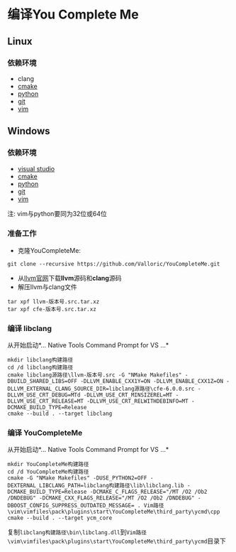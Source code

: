 # 编译**You Complete Me**
## Linux
### 依赖环境
- clang
- [cmake](https://cmake.org/download/)
- [python](https://www.python.org/)
- [git](https://git-scm.com/download/win)
- [vim](https://github.com/vim/vim-win32-installer/releases)

## Windows

### 依赖环境
- [visual studio](https://www.visualstudio.com/thank-you-downloading-visual-studio/?sku=Community)
- [cmake](https://cmake.org/download/)
- [python](https://www.python.org/)
- [git](https://git-scm.com/download/win)
- [vim](https://github.com/vim/vim-win32-installer/releases)

注: vim与python要同为32位或64位

### 准备工作
- 克隆YouCompleteMe:
```git
git clone --recursive https://github.com/Valloric/YouCompleteMe.git
```
- 从[llvm官网](http://releases.llvm.org/download.html)下载**llvm**源码和**clang**源码
- 解压llvm与clang文件
```shell
tar xpf llvm-版本号.src.tar.xz
tar xpf cfe-版本号.src.tar.xz
```

### 编译 libclang
从开始启动*... Native Tools Command Prompt for VS ...*
```shell
mkdir libclang构建路径
cd /d libclang构建路径
cmake libclang源路径\llvm-版本号.src -G "NMake Makefiles" -DBUILD_SHARED_LIBS=OFF -DLLVM_ENABLE_CXX1Y=ON -DLLVM_ENABLE_CXX1Z=ON -DLLVM_EXTERNAL_CLANG_SOURCE_DIR=libclang源路径\cfe-6.0.0.src -DLLVM_USE_CRT_DEBUG=MTd -DLLVM_USE_CRT_MINSIZEREL=MT -DLLVM_USE_CRT_RELEASE=MT -DLLVM_USE_CRT_RELWITHDEBINFO=MT -DCMAKE_BUILD_TYPE=Release
cmake --build . --target libclang
```

### 编译 YouCompleteMe
从开始启动*... Native Tools Command Prompt for VS ...*
```shell
mkdir YouCompleteMe构建路径
cd /d YouCompleteMe构建路径
cmake -G "NMake Makefiles" -DUSE_PYTHON2=OFF -DEXTERNAL_LIBCLANG_PATH=libclang构建路径\lib\libclang.lib -DCMAKE_BUILD_TYPE=Release -DCMAKE_C_FLAGS_RELEASE="/MT /O2 /Ob2 /DNDEBUG" -DCMAKE_CXX_FLAGS_RELEASE="/MT /O2 /Ob2 /DNDEBUG" -DBOOST_CONFIG_SUPPRESS_OUTDATED_MESSAGE= . Vim路径\vim\vimfiles\pack\plugins\start\YouCompleteMe\third_party\ycmd\cpp
cmake --build . --target ycm_core
```
复制`libclang构建路径\bin\libclang.dll`到`Vim路径\vim\vimfiles\pack\plugins\start\YouCompleteMe\third_party\ycmd`目录下
